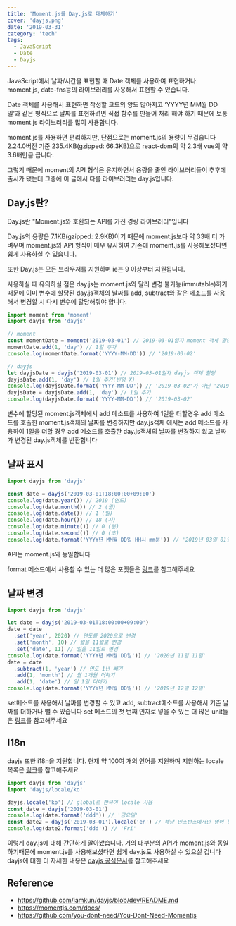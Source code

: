 ```yaml
---
title: 'Moment.js를 Day.js로 대체하기'
cover: 'dayjs.png'
date: '2019-03-31'
category: 'tech'
tags:
  - JavaScript
  - Date
  - Dayjs
---
```


JavaScript에서 날짜/시간을 표현할 때 Date 객체를 사용하여 표현하거나 moment.js, date-fns등의 라이브러리를 사용해서 표현할 수 있습니다.

Date 객체를 사용해서 표현하면 작성할 코드의 양도 많아지고 ‘YYYY년 MM월 DD일’과 같은 형식으로 날짜를 표현하려면 직접 함수를 만들어 처리 해야 하기 때문에 보통 moment.js 라이브러리를 많이 사용합니다.

moment.js를 사용하면 편리하지만, 단점으로는 moment.js의 용량이 무겁습니다 2.24.0버전 기준 235.4KB(gzipped: 66.3KB)으로 react-dom의 약 2.3배 vue의 약 3.6배만큼 큽니다.

그렇기 때문에 moment의 API 형식은 유지하면서 용량을 줄인 라이브러리들이 추후에 출시가 됐는데 그중에 이 글에서 다룰 라이브러리는 day.js입니다.

## Day.js란?

Day.js란 "Moment.js와 호환되는 API를 가진 경량 라이브러리"입니다

Day.js의 용량은 7.1KB(gzipped: 2.9KB)이기 때문에 moment.js보다 약 33배 더 가벼우며 moment.js와 API 형식이 매우 유사하여 기존에 moment.js를 사용해보셨다면 쉽게 사용하실 수 있습니다.

또한 Day.js는 모든 브라우저를 지원하며 ie는 9 이상부터 지원됩니다.

사용하실 때 유의하실 점은 day.js는 moment.js와 달리 변경 불가능(immutable)하기 때문에 이미 변수에 할당된 day.js객체의 날짜를 add, subtract와 같은 메소드를 사용해서 변경할 시 다시 변수에 할당해줘야 합니다.

```javascript
import moment from 'moment'
import dayjs from 'dayjs'

// moment
const momentDate = moment('2019-03-01') // 2019-03-01일자 moment 객체 할당
momentDate.add(1, 'day') // 1일 추가
console.log(momentDate.format('YYYY-MM-DD')) // '2019-03-02'

// dayjs
let dayjsDate = dayjs('2019-03-01') // 2019-03-01일자 dayjs 객체 할당
dayjsDate.add(1, 'day') // 1일 추가(반영 X)
console.log(dayjsDate.format('YYYY-MM-DD')) // '2019-03-02'가 아닌 '2019-03-01'가 출력됨
dayjsDate = dayjsDate.add(1, 'day') // 1일 추가
console.log(dayjsDate.format('YYYY-MM-DD')) // '2019-03-02'
```

변수에 할당된 moment.js객체에서 add 메소드를 사용하여 1일을 더할경우 add 메소드를 호출한 moment.js객체의 날짜를 변경하지만 day.js객체 에서는 add 메소드를 사용하여 1일을 더할 경우 add 메소드를 호출한 day.js객체의 날짜를 변경하지 않고 날짜가 변경된 day.js객체를 반환합니다

## 날짜 표시

```javascript
import dayjs from 'dayjs'

const date = dayjs('2019-03-01T18:00:00+09:00')
console.log(date.year()) // 2019 (연도)
console.log(date.month()) // 2 (월)
console.log(date.date()) // 1 (일)
console.log(date.hour()) // 18 (시)
console.log(date.minute()) // 0 (분)
console.log(date.second()) // 0 (초)
console.log(date.format('YYYY년 MM월 DD일 HH시 mm분')) // '2019년 03일 01일 18시 00분'
```

API는 moment.js와 동일합니다

format 메소드에서 사용할 수 있는 더 많은 포맷들은 [링크](https://github.com/iamkun/dayjs/blob/dev/docs/ko/API-reference.md#format-formatstringwithtokens-string)를 참고해주세요

## 날짜 변경

```javascript
import dayjs from 'dayjs'

let date = dayjs('2019-03-01T18:00:00+09:00')
date = date
  .set('year', 2020) // 연도를 2020으로 변경
  .set('month', 10) // 월을 11월로 변경
  .set('date', 11) // 일을 11일로 변경
console.log(date.format('YYYY년 MM월 DD일')) // '2020년 11일 11일'
date = date
  .subtract(1, 'year') // 연도 1년 빼기
  .add(1, 'month') // 월 1개월 더하기
  .add(1, 'date') // 일 1일 더하기
console.log(date.format('YYYY년 MM월 DD일')) // '2019년 12일 12일'
```

set메소드를 사용해서 날짜를 변경할 수 있고 add, subtract메소드를 사용해서 기존 날짜를 더하거나 뺄 수 있습니다
set 메소드의 첫 번째 인자로 넣을 수 있는 더 많은 unit들은 [링크](https://github.com/iamkun/dayjs/blob/dev/docs/ko/API-reference.md#list-of-all-available-units)를 참고해주세요

## I18n

dayjs 또한 i18n을 지원합니다. 현재 약 100여 개의 언어를 지원하며 지원하는 locale 목록은 [링크](https://github.com/iamkun/dayjs/tree/dev/src/locale)를 참고해주세요

```javascript
import dayjs from 'dayjs'
import 'dayjs/locale/ko'

dayjs.locale('ko') // global로 한국어 locale 사용
const date = dayjs('2019-03-01')
console.log(date.format('ddd')) // '금요일'
const date2 = dayjs('2019-03-01').locale('en') // 해당 인스턴스에서만 영어 locale사용
console.log(date2.format('ddd')) // 'Fri'
```

이렇게 day.js에 대해 간단하게 알아봤습니다. 거의 대부분의 API가 moment.js와 동일하기때문에 moment.js를 사용해보셨다면 쉽게 day.js도 사용하실 수 있으실 겁니다 dayjs에 대한 더 자세한 내용은 [dayjs 공식문서](https://github.com/iamkun/dayjs/blob/dev/README.md)를 참고해주세요

## Reference

- https://github.com/iamkun/dayjs/blob/dev/README.md
- https://momentjs.com/docs/
- https://github.com/you-dont-need/You-Dont-Need-Momentjs
